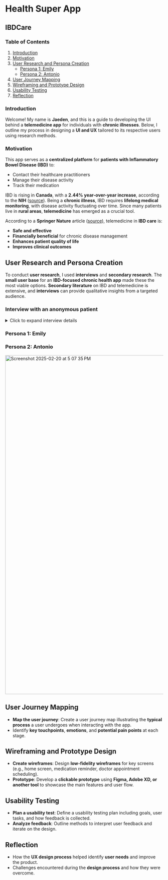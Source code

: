 # Health Super App  

## IBDCare  

### Table of Contents  
1. [Introduction](#introduction)  
2. [Motivation](#motivation)  
3. [User Research and Persona Creation](#user-research-and-persona-creation)  
   - [Persona 1: Emily](#persona-1-emily)  
   - [Persona 2: Antonio](#persona-2-antonio)  
4. [User Journey Mapping](#user-journey-mapping)  
5. [Wireframing and Prototype Design](#wireframing-and-prototype-design)  
6. [Usability Testing](#usability-testing)  
7. [Reflection](#reflection)  

### Introduction  
Welcome! My name is **Jaeden**, and this is a guide to developing the UI behind a **telemedicine app** for individuals with **chronic illnesses**. Below, I outline my process in designing a **UI and UX** tailored to its respective users using research methods.  

### Motivation  
This app serves as a **centralized platform** for **patients with Inflammatory Bowel Disease (IBD)** to:  
- Contact their healthcare practitioners  
- Manage their disease activity  
- Track their medication  

IBD is rising in **Canada**, with a **2.44% year-over-year increase**, according to the **NIH** ([source](https://pmc.ncbi.nlm.nih.gov/articles/PMC10478802/#:~:text=In%20Canada%2C%20the%20prevalence%20of,year%20over%20the%20next%20decade.)). Being a **chronic illness**, IBD requires **lifelong medical monitoring**, with disease activity fluctuating over time. Since many patients live in **rural areas**, **telemedicine** has emerged as a crucial tool.  

According to a **Springer Nature** article ([source](https://link.springer.com/article/10.1007/s11894-020-0751-0)), telemedicine in **IBD care** is:  
- **Safe and effective**  
- **Financially beneficial** for chronic disease management  
- **Enhances patient quality of life**  
- **Improves clinical outcomes**  

## User Research and Persona Creation  

To conduct **user research**, I used **interviews** and **secondary research**. The **small user base** for an **IBD-focused chronic health app** made these the most viable options. **Secondary literature** on IBD and telemedicine is extensive, and **interviews** can provide qualitative insights from a targeted audience. 

### Interview with an anonymous patient
<details>
  <summary>Click to expand interview details</summary>
#### Section 1: General Information

**1. How old are you?**
Answer: 

**2. How long have you been diagnosed with IBD?**
Answer: 

**3. What type of IBD do you have?**
Answer: 

**4. What treatments are you currently using?**
Answer: 

#### Section 2: Telemedicine Experience
**5. Have you ever used a telemedicine service for IBD care?**
Answer: 


**6. If yes, what was your main reason for using telemedicine?**
Answer: 


**7. What are your biggest frustrations with telemedicine for IBD?**
Answer: 


#### Section 3: UI/UX Preferences
**8. How easy should it be to book an appointment on a telemedicine app?**
Answer: 


**9. What is your preferred method for receiving appointment reminders?**
Answer: 


**10. How important is it for you to have built-in symptom tracking in a telemedicine app?**
Answer: 


**11. What features would you want in a telemedicine dashboard?**
Answer: 



#### Section 4: Accessibility & Design
**12. How would you prefer a telemedicine app to display medical information?**
Answer: 


**13. Do you find dark mode or light mode easier to read?**
Answer: 


**14. How would you rate your comfort level with technology?**
Answer: 


**15. What device would you most likely use for telemedicine visits?**
Answer: 


#### Section 5: Final Thoughts
**16. What’s the #1 feature that would make a telemedicine app more useful for managing IBD?**

Is there anything else you’d like to share about your experience with telemedicine and IBD care?
Answer:
</details>

### Persona 1: Emily  

### Persona 2: Antonio  
<img width="1076" alt="Screenshot 2025-02-20 at 5 07 35 PM" src="https://github.com/user-attachments/assets/9ba89196-ac04-45d1-863d-b5162978211e" />

## User Journey Mapping  
- **Map the user journey**: Create a user journey map illustrating the **typical process** a user undergoes when interacting with the app.  
- Identify **key touchpoints**, **emotions**, and **potential pain points** at each stage.  

## Wireframing and Prototype Design  
- **Create wireframes**: Design **low-fidelity wireframes** for key screens (e.g., home screen, medication reminder, doctor appointment scheduling).  
- **Prototype**: Develop a **clickable prototype** using **Figma, Adobe XD, or another tool** to showcase the main features and user flow.  

## Usability Testing  
- **Plan a usability test**: Define a usability testing plan including goals, user tasks, and how feedback is collected.  
- **Analyze feedback**: Outline methods to interpret user feedback and iterate on the design.  

## Reflection  
- How the **UX design process** helped identify **user needs** and improve the product.  
- Challenges encountered during the **design process** and how they were overcome.  
